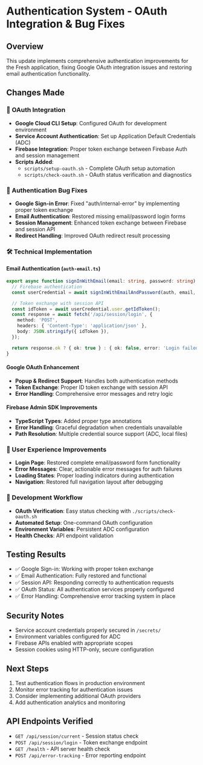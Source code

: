 # Authentication System - OAuth Integration & Bug Fixes

## Overview

This update implements comprehensive authentication improvements for the Fresh application, fixing Google OAuth integration issues and restoring email authentication functionality.

## Changes Made

### 🔐 OAuth Integration

- **Google Cloud CLI Setup**: Configured OAuth for development environment
- **Service Account Authentication**: Set up Application Default Credentials (ADC)
- **Firebase Integration**: Proper token exchange between Firebase Auth and session management
- **Scripts Added**:
  - `scripts/setup-oauth.sh` - Complete OAuth setup automation
  - `scripts/check-oauth.sh` - OAuth status verification and diagnostics

### 🐛 Authentication Bug Fixes

- **Google Sign-in Error**: Fixed "auth/internal-error" by implementing proper token exchange
- **Email Authentication**: Restored missing email/password login forms
- **Session Management**: Enhanced token exchange between Firebase and session API
- **Redirect Handling**: Improved OAuth redirect result processing

### 🛠 Technical Implementation

#### Email Authentication (`auth-email.ts`)

```typescript
export async function signInWithEmail(email: string, password: string) {
  // Firebase authentication
  const userCredential = await signInWithEmailAndPassword(auth, email, password);

  // Token exchange with session API
  const idToken = await userCredential.user.getIdToken();
  const response = await fetch('/api/session/login', {
    method: 'POST',
    headers: { 'Content-Type': 'application/json' },
    body: JSON.stringify({ idToken }),
  });

  return response.ok ? { ok: true } : { ok: false, error: 'Login failed' };
}
```

#### Google OAuth Enhancement

- **Popup & Redirect Support**: Handles both authentication methods
- **Token Exchange**: Proper ID token exchange with session API
- **Error Handling**: Comprehensive error messages and retry logic

#### Firebase Admin SDK Improvements

- **TypeScript Types**: Added proper type annotations
- **Error Handling**: Graceful degradation when credentials unavailable
- **Path Resolution**: Multiple credential source support (ADC, local files)

### 🎯 User Experience Improvements

- **Login Page**: Restored complete email/password form functionality
- **Error Messages**: Clear, actionable error messages for auth failures
- **Loading States**: Proper loading indicators during authentication
- **Navigation**: Restored full navigation layout after debugging

### 🔧 Development Workflow

- **OAuth Verification**: Easy status checking with `./scripts/check-oauth.sh`
- **Automated Setup**: One-command OAuth configuration
- **Environment Variables**: Persistent ADC configuration
- **Health Checks**: API endpoint validation

## Testing Results

- ✅ Google Sign-in: Working with proper token exchange
- ✅ Email Authentication: Fully restored and functional
- ✅ Session API: Responding correctly to authentication requests
- ✅ OAuth Status: All authentication services properly configured
- ✅ Error Handling: Comprehensive error tracking system in place

## Security Notes

- Service account credentials properly secured in `/secrets/`
- Environment variables configured for ADC
- Firebase APIs enabled with appropriate scopes
- Session cookies using HTTP-only, secure configuration

## Next Steps

1. Test authentication flows in production environment
2. Monitor error tracking for authentication issues
3. Consider implementing additional OAuth providers
4. Add authentication analytics and monitoring

## API Endpoints Verified

- `GET /api/session/current` - Session status check
- `POST /api/session/login` - Token exchange endpoint
- `GET /health` - API server health check
- `POST /api/error-tracking` - Error reporting endpoint
